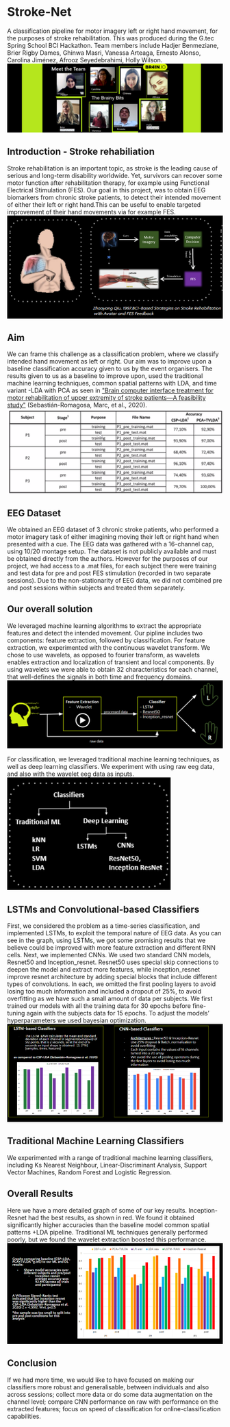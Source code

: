 # Stroke-Net 
A classification pipeline for motor imagery left or right hand movement, for the purposes of stroke rehabilitation. This was produced during the G.tec Spring School BCI Hackathon. Team members include Hadjer Benmeziane, Brier Rigby Dames, Ghinwa Masri, Vanessa Arteaga, Ernesto Alonso, Carolina Jiménez, Afrooz Seyedebrahimi, Holly Wilson.
![GitHub Logo](/images/team.png)

## Introduction - Stroke rehabiliation
Stroke rehabilitation is an important topic, as stroke is the leading cause of serious and long-term disability worldwide. Yet, survivors can recover some motor function after rehabilitation therapy, for example using Functional Electrical Stimulation (FES). Our goal in this project, was to obtain EEG biomarkers from chronic stroke patients, to detect their intended movement of either their left or right hand.This can be useful to enable targeted improvement of their hand movements via for example FES.
![GitHub Logo](/images/pipeline.png)

## Aim
We can frame this challenge as a classification problem, where we classify intended hand movement as left or right. Our aim was to improve upon a baseline classification accuracy given to us by the event organisers. The results given to us as a baseline to improve upon, used the traditional machine learning techniques, common spatial patterns with LDA, and time variant -LDA with PCA as seen in ["Brain computer interface treatment for motor rehabilitation of upper extremity of stroke patients—A feasibility study"](https://www.ncbi.nlm.nih.gov/pmc/articles/PMC7640937/) (Sebastián-Romagosa, Marc, et al., 2020).
![GitHub Logo](/images/baseline_results.png)

## EEG Dataset
We obtained an EEG dataset of 3 chronic stroke patients, who performed a motor imagery task of either imagining moving their left or right hand when presented with a cue. The EEG data was gathered with a 16-channel cap, using 10/20 montage setup. The dataset is not publicly available and must be obtained directly from the authors. However for the purposes of our project, we had access to a .mat files, for each subject there were training and test data for pre and post FES stimulation (recorded in two separate sessions). Due to the non-stationarity of EEG data, we did not combined pre and post sessions within subjects and treated them separately.

## Our overall solution
We leveraged machine learning algorithms to extract the appropriate features and detect the intended movement. Our pipline includes two components: feature extraction, followed by classification. 
For feature extraction, we experimented with the continuous wavelet transform. We chose to use wavelets, as opposed to fourier transform, as wavelets enables extraction and localization of transient and local components. By using wavelets we were able to obtain 32 characteristics for each channel, that well-defines the signals in both time and frequency domains.
![GitHub Logo](/images/feature_classify.png)

For classification, we leveraged traditional machine learning techniques, as well as deep learning classifiers. We experiment with using raw eeg data, and also with the wavelet eeg data as inputs.
![GitHub Logo](/images/classifiertree.png)

## LSTMs and Convolutional-based Classifiers
First, we considered the problem as a time-series classification, and implemented LSTMs, to exploit the temporal nature of EEG data. As you can see in the graph, using LSTMs, we got some promising results that we believe could be improved with more feature extraction and different RNN cells. 
  Next, we implemented CNNs. We used two standard CNN models, Resnet50 and Inception_resnet. Resnet50 uses special skip connections to deepen the model and extract more features, while inception_resnet improve resnet architecture by adding special blocks that include different types of convolutions. 
In each, we omitted the first pooling layers to avoid losing too much information and included a dropout of 25%, to avoid overfitting as we have such a small amount of data per subjects. We first trained our models with all the training data for 30 epochs before fine-tuning again with the subjects data for 15 epochs. To adjust the models’ hyperparameters we used bayesian optimization.
![GitHub Logo](/images/dl_results.png)

## Traditional Machine Learning Classifiers
We experimented with a range of traditional machine learning classifiers, including Ks Nearest Neighbour, Linear-Discriminant Analysis, Support Vector Machines, Random Forest and Logistic Regression.

## Overall Results
Here we have a more detailed graph of some of our key results. Inception-Resnet had the best results, as shown in red. We found it obtained significantly higher accuracies than the baseline model common spatial patterns +LDA pipeline. Traditional ML techniques generally performed poorly, but we found the wavelet extraction boosted this performance.
![GitHub Logo](/images/overall_results.png)

## Conclusion
If we had more time, we would like to have focused on making our classifiers more robust and generalisable, between individuals and also across sessions; collect more data or do some data augmentation on the channel level; compare CNN performance on raw with performance on the extracted features; focus on speed of classification for online-classification capabilities.








